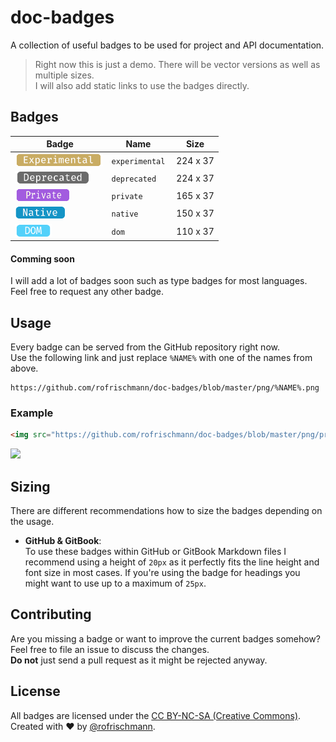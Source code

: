 # doc-badges

A collection of useful badges to be used for project and API documentation.

> Right now this is just a demo. There will be vector versions as well as multiple sizes.<br>I will also add static links to use the badges directly.

## Badges
| Badge | Name | Size |
| --- | --- | --- |
| <img src="png/experimental.png" height="20px"> | `experimental` | 224 x 37 |
| <img src="png/deprecated.png" height="20px"> | `deprecated` | 224 x 37 |
| <img src="png/private.png" height="20px"> | `private` | 165 x 37 |
| <img src="png/native.png" height="20px"> | `native` | 150 x 37 |
| <img src="png/dom.png" height="20px"> | `dom` | 110 x 37 |

#### Comming soon
I will add a lot of badges soon such as type badges for most languages.<br>Feel free to request any other badge.

## Usage
Every badge can be served from the GitHub repository right now.<br>
Use the following link and just replace `%NAME%` with one of the names from above.
```
https://github.com/rofrischmann/doc-badges/blob/master/png/%NAME%.png
```

### Example
```HTML
<img src="https://github.com/rofrischmann/doc-badges/blob/master/png/private.png" height="20px">
```
<img src="https://github.com/rofrischmann/doc-badges/blob/master/png/private.png" height="20px">


## Sizing
There are different recommendations how to size the badges depending on the usage.
* **GitHub & GitBook**:<br>To use these badges within GitHub or GitBook Markdown files I recommend using a height of `20px` as it perfectly fits the line height and font size in most cases. If you're using the badge for headings you might want to use up to a maximum of `25px`.

## Contributing
Are you missing a badge or want to improve the current badges somehow? Feel free to file an issue to discuss the changes.<br>
**Do not** just send a pull request as it might be rejected anyway.

## License
All badges are licensed under the [CC BY-NC-SA (Creative Commons)](http://creativecommons.org/licenses/by/4.0/).<br>
Created with ♥ by [@rofrischmann](http://rofrischmann.de).
